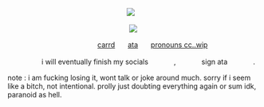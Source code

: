 <p align="center">
</a>
<img src="https://komarev.com/ghpvc/?username=mewkiaa&color=e69cbc&base=1000&style=flat&label=wip" />⠀
<p align="center">

<p align="center">
  <img src="https://media1.tenor.com/m/_nkRg70LCJ4AAAAC/meme-cyberpunk.gif"/>
</p>

ㅤㅤㅤㅤㅤㅤㅤㅤㅤㅤㅤㅤㅤㅤ[carrd](https://diirtywork.carrd.co)ㅤㅤ[ata](https://antikechi.atabook.org)ㅤㅤ[pronouns cc..wip]()

ㅤㅤㅤㅤㅤ i will eventually finish my socialsㅤㅤㅤㅤ,ㅤㅤㅤㅤsign ataㅤㅤㅤㅤ.


note : i am fucking losing it, wont talk or joke around much. sorry if i seem like a bitch, not intentional. prolly just doubting everything again or sum idk, paranoid as hell.
